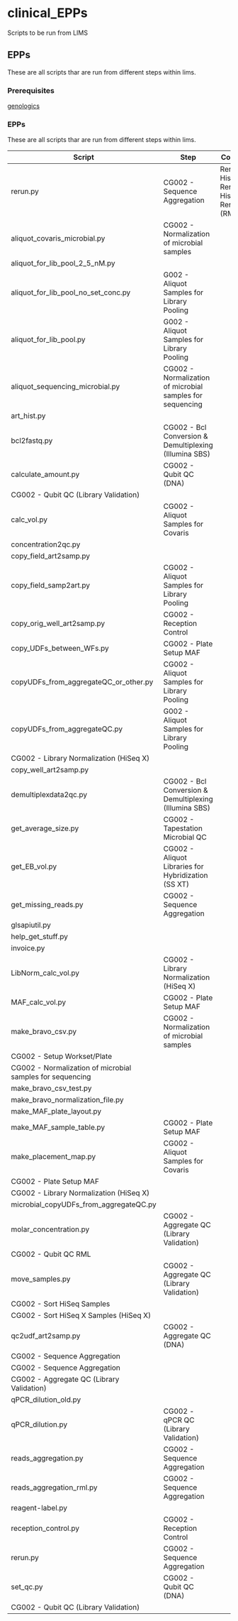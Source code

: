 # clinical_EPPs 

Scripts to be run from LIMS

## EPPs

These are all scripts thar are run from different steps within lims. 

### Prerequisites


[genologics](https://github.com/SciLifeLab/genologics/tree/master/genologics)

### EPPs


These are all scripts thar are run from different steps within lims.

Script | Step | Comment
--- | --- | ---
rerun.py |CG002 - Sequence Aggregation  | Rerun HiseqX, Rerun Hisq2500, Rerun (RML) 
aliquot_covaris_microbial.py|CG002 - Normalization of microbial samples|
aliquot_for_lib_pool_2_5_nM.py||
aliquot_for_lib_pool_no_set_conc.py|G002 - Aliquot Samples for Library Pooling|
aliquot_for_lib_pool.py|G002 - Aliquot Samples for Library Pooling|
aliquot_sequencing_microbial.py|CG002 - Normalization of microbial samples for sequencing|
art_hist.py||
bcl2fastq.py|CG002 - Bcl Conversion & Demultiplexing (Illumina SBS)|
calculate_amount.py|CG002 - Qubit QC (DNA)|
|CG002 - Qubit QC (Library Validation)|
calc_vol.py|CG002 - Aliquot Samples for Covaris|
concentration2qc.py||
copy_field_art2samp.py||
copy_field_samp2art.py|CG002 - Aliquot Samples for Library Pooling|
copy_orig_well_art2samp.py|CG002 - Reception Control|
copy_UDFs_between_WFs.py|CG002 - Plate Setup MAF|
copyUDFs_from_aggregateQC_or_other.py|CG002 - Aliquot Samples for Library Pooling|
copyUDFs_from_aggregateQC.py|G002 - Aliquot Samples for Library Pooling
|CG002 - Library Normalization (HiSeq X)|
copy_well_art2samp.py||
demultiplexdata2qc.py|CG002 - Bcl Conversion & Demultiplexing (Illumina SBS)|
get_average_size.py|CG002 - Tapestation Microbial QC|
get_EB_vol.py| CG002 - Aliquot Libraries for Hybridization (SS XT)|
get_missing_reads.py|CG002 - Sequence Aggregation|
glsapiutil.py||
help_get_stuff.py||
invoice.py||
LibNorm_calc_vol.py|CG002 - Library Normalization (HiSeq X)|
MAF_calc_vol.py|CG002 - Plate Setup MAF|
make_bravo_csv.py|CG002 - Normalization of microbial samples|
|CG002 - Setup Workset/Plate|
|CG002 - Normalization of microbial samples for sequencing|
make_bravo_csv_test.py||
make_bravo_normalization_file.py||
make_MAF_plate_layout.py||
make_MAF_sample_table.py|CG002 - Plate Setup MAF|
make_placement_map.py|CG002 - Aliquot Samples for Covaris|
|CG002 - Plate Setup MAF|
|CG002 - Library Normalization (HiSeq X)|
microbial_copyUDFs_from_aggregateQC.py||
molar_concentration.py|CG002 - Aggregate QC (Library Validation)|
|CG002 - Qubit QC RML|
move_samples.py|CG002 - Aggregate QC (Library Validation)|
|CG002 - Sort HiSeq Samples|
|CG002 - Sort HiSeq X Samples (HiSeq X)|
qc2udf_art2samp.py| CG002 - Aggregate QC (DNA)|
|CG002 - Sequence Aggregation|
|CG002 - Sequence Aggregation|
|CG002 - Aggregate QC (Library Validation)|
qPCR_dilution_old.py||
qPCR_dilution.py|CG002 - qPCR QC (Library Validation)|
reads_aggregation.py|CG002 - Sequence Aggregation|
reads_aggregation_rml.py|CG002 - Sequence Aggregation|
reagent-label.py||
reception_control.py|CG002 - Reception Control|
rerun.py|CG002 - Sequence Aggregation|
set_qc.py|CG002 - Qubit QC (DNA)|
|CG002 - Qubit QC (Library Validation)|

